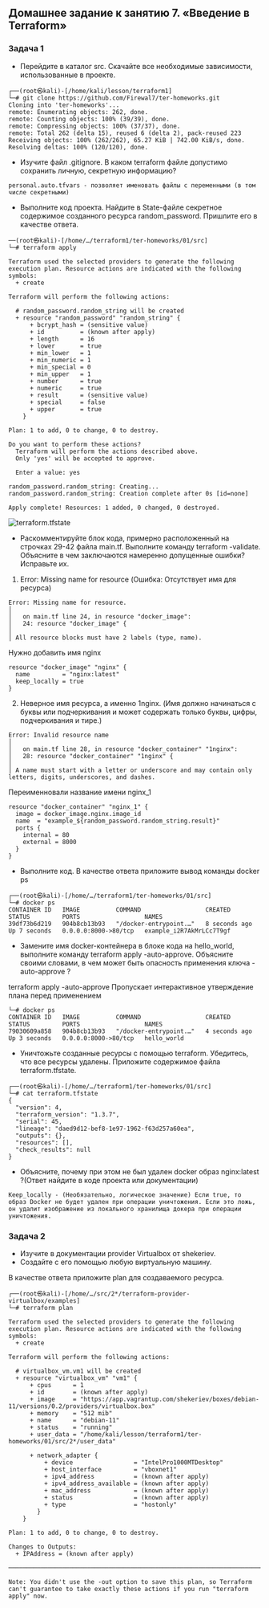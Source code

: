 ## Домашнее задание к занятию 7. «Введение в Terraform»

### Задача 1

- Перейдите в каталог src. Скачайте все необходимые зависимости, использованные в проекте.
```
┌──(root㉿kali)-[/home/kali/lesson/terraform1]
└─# git clone https://github.com/Firewal7/ter-homeworks.git
Cloning into 'ter-homeworks'...
remote: Enumerating objects: 262, done.
remote: Counting objects: 100% (39/39), done.
remote: Compressing objects: 100% (37/37), done.
remote: Total 262 (delta 15), reused 6 (delta 2), pack-reused 223
Receiving objects: 100% (262/262), 65.27 KiB | 742.00 KiB/s, done.
Resolving deltas: 100% (120/120), done.
```
- Изучите файл .gitignore. В каком terraform файле допустимо сохранить личную, секретную информацию?
```
personal.auto.tfvars - позволяет именовать файлы с переменными (в том числе секретными)
```
- Выполните код проекта. Найдите в State-файле секретное содержимое созданного ресурса random_password. Пришлите его в качестве ответа.
```
──(root㉿kali)-[/home/…/terraform1/ter-homeworks/01/src]
└─# terraform apply

Terraform used the selected providers to generate the following execution plan. Resource actions are indicated with the following symbols:
  + create

Terraform will perform the following actions:

  # random_password.random_string will be created
  + resource "random_password" "random_string" {
      + bcrypt_hash = (sensitive value)
      + id          = (known after apply)
      + length      = 16
      + lower       = true
      + min_lower   = 1
      + min_numeric = 1
      + min_special = 0
      + min_upper   = 1
      + number      = true
      + numeric     = true
      + result      = (sensitive value)
      + special     = false
      + upper       = true
    }

Plan: 1 to add, 0 to change, 0 to destroy.

Do you want to perform these actions?
  Terraform will perform the actions described above.
  Only 'yes' will be accepted to approve.

  Enter a value: yes

random_password.random_string: Creating...
random_password.random_string: Creation complete after 0s [id=none]

Apply complete! Resources: 1 added, 0 changed, 0 destroyed.
```

![terraform.tfstate](https://github.com/Firewal7/7.-Terraform/blob/main/3.jpg)

- Раскомментируйте блок кода, примерно расположенный на строчках 29-42 файла main.tf. Выполните команду terraform -validate. Объясните в чем заключаются намеренно допущенные ошибки? Исправьте их.
1. Error: Missing name for resource (Ошибка: Отсутствует имя для ресурса)
```
Error: Missing name for resource.
│
│   on main.tf line 24, in resource "docker_image":
│   24: resource "docker_image" {
│
│ All resource blocks must have 2 labels (type, name).
```
Нужно добавить имя nginx
```
resource "docker_image" "nginx" {
  name         = "nginx:latest"
  keep_locally = true
}
```
2. Неверное имя ресурса, а именно 1nginx. (Имя должно начинаться с буквы или подчеркивания и может содержать только буквы, цифры, подчеркивания и тире.)
```
Error: Invalid resource name
│
│   on main.tf line 28, in resource "docker_container" "1nginx":
│   28: resource "docker_container" "1nginx" {
│
│ A name must start with a letter or underscore and may contain only letters, digits, underscores, and dashes.
```
Переименновали название имени nginx_1
```
resource "docker_container" "nginx_1" {
  image = docker_image.nginx.image_id
  name  = "example_${random_password.random_string.result}"
  ports {
    internal = 80
    external = 8000
  }
}
```
- Выполните код. В качестве ответа приложите вывод команды docker ps
```
┌──(root㉿kali)-[/home/…/terraform1/ter-homeworks/01/src]
└─# docker ps
CONTAINER ID   IMAGE          COMMAND                  CREATED         STATUS         PORTS                  NAMES
39df73b6d219   904b8cb13b93   "/docker-entrypoint.…"   8 seconds ago   Up 7 seconds   0.0.0.0:8000->80/tcp   example_i2R7AkMrLCc7T9gf
```
- Замените имя docker-контейнера в блоке кода на hello_world, выполните команду terraform apply -auto-approve. Объясните своими словами, в чем может быть опасность применения ключа -auto-approve ?
  
 terraform apply -auto-approve Пропускает интерактивное утверждение плана перед применением
```
└─# docker ps
CONTAINER ID   IMAGE          COMMAND                  CREATED         STATUS         PORTS                  NAMES
79030609a858   904b8cb13b93   "/docker-entrypoint.…"   4 seconds ago   Up 3 seconds   0.0.0.0:8000->80/tcp   hello_world
```
- Уничтожьте созданные ресурсы с помощью terraform. Убедитесь, что все ресурсы удалены. Приложите содержимое файла terraform.tfstate.
```
┌──(root㉿kali)-[/home/…/terraform1/ter-homeworks/01/src]
└─# cat terraform.tfstate
{
  "version": 4,
  "terraform_version": "1.3.7",
  "serial": 45,
  "lineage": "daed9d12-bef8-1e97-1962-f63d257a60ea",
  "outputs": {},
  "resources": [],
  "check_results": null
}
```
- Объясните, почему при этом не был удален docker образ nginx:latest ?(Ответ найдите в коде проекта или документации)
```
Keep_locally - (Необязательно, логическое значение) Если true, то образ Docker не будет удален при операции уничтожения. Если это ложь, он удалит изображение из локального хранилища докера при операции уничтожения.
```


### Задача 2

- Изучите в документации provider Virtualbox от shekeriev.
- Создайте с его помощью любую виртуальную машину.
  
В качестве ответа приложите plan для создаваемого ресурса.

```
┌──(root㉿kali)-[/home/…/src/2*/terraform-provider-virtualbox/examples]
└─# terraform plan

Terraform used the selected providers to generate the following execution plan. Resource actions are indicated with the following symbols:
  + create

Terraform will perform the following actions:

  # virtualbox_vm.vm1 will be created
  + resource "virtualbox_vm" "vm1" {
      + cpus      = 1
      + id        = (known after apply)
      + image     = "https://app.vagrantup.com/shekeriev/boxes/debian-11/versions/0.2/providers/virtualbox.box"
      + memory    = "512 mib"
      + name      = "debian-11"
      + status    = "running"
      + user_data = "/home/kali/lesson/terraform1/ter-homeworks/01/src/2*/user_data"

      + network_adapter {
          + device                 = "IntelPro1000MTDesktop"
          + host_interface         = "vboxnet1"
          + ipv4_address           = (known after apply)
          + ipv4_address_available = (known after apply)
          + mac_address            = (known after apply)
          + status                 = (known after apply)
          + type                   = "hostonly"
        }
    }

Plan: 1 to add, 0 to change, 0 to destroy.

Changes to Outputs:
  + IPAddress = (known after apply)

─────────────────────────────────────────────────────────────────────────────────────────────────────────────────────────────────────────────────────────────────────────────

Note: You didn't use the -out option to save this plan, so Terraform can't guarantee to take exactly these actions if you run "terraform apply" now.

```
